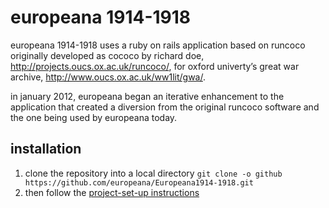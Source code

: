 europeana 1914-1918
===================
europeana 1914-1918 uses a ruby on rails application based on runcoco
originally developed as cococo by richard doe, http://projects.oucs.ox.ac.uk/runcoco/,
for oxford univerty’s great war archive, http://www.oucs.ox.ac.uk/ww1lit/gwa/.

in january 2012, europeana began an iterative enhancement to the application that
created a diversion from the original runcoco software and the one being used
by europeana today.


installation
------------
1. clone the repository into a local directory `git clone -o github https://github.com/europeana/Europeana1914-1918.git`
1. then follow the [project-set-up instructions](https://github.com/europeana/Europeana1914-1918/blob/master/project-set-up.md)
